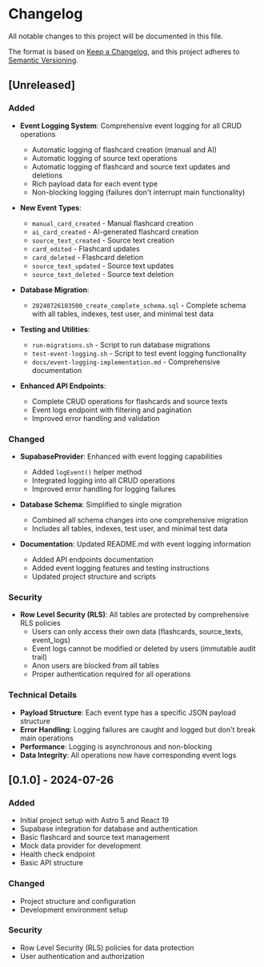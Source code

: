# Changelog

All notable changes to this project will be documented in this file.

The format is based on [Keep a Changelog](https://keepachangelog.com/en/1.0.0/),
and this project adheres to [Semantic Versioning](https://semver.org/spec/v2.0.0.html).

## [Unreleased]

### Added

- **Event Logging System**: Comprehensive event logging for all CRUD operations

  - Automatic logging of flashcard creation (manual and AI)
  - Automatic logging of source text operations
  - Automatic logging of flashcard and source text updates and deletions
  - Rich payload data for each event type
  - Non-blocking logging (failures don't interrupt main functionality)

- **New Event Types**:

  - `manual_card_created` - Manual flashcard creation
  - `ai_card_created` - AI-generated flashcard creation
  - `source_text_created` - Source text creation
  - `card_edited` - Flashcard updates
  - `card_deleted` - Flashcard deletion
  - `source_text_updated` - Source text updates
  - `source_text_deleted` - Source text deletion

- **Database Migration**:

  - `20240726103500_create_complete_schema.sql` - Complete schema with all tables, indexes, test user, and minimal test data

- **Testing and Utilities**:

  - `run-migrations.sh` - Script to run database migrations
  - `test-event-logging.sh` - Script to test event logging functionality
  - `docs/event-logging-implementation.md` - Comprehensive documentation

- **Enhanced API Endpoints**:
  - Complete CRUD operations for flashcards and source texts
  - Event logs endpoint with filtering and pagination
  - Improved error handling and validation

### Changed

- **SupabaseProvider**: Enhanced with event logging capabilities

  - Added `logEvent()` helper method
  - Integrated logging into all CRUD operations
  - Improved error handling for logging failures

- **Database Schema**: Simplified to single migration

  - Combined all schema changes into one comprehensive migration
  - Includes all tables, indexes, test user, and minimal test data

- **Documentation**: Updated README.md with event logging information
  - Added API endpoints documentation
  - Added event logging features and testing instructions
  - Updated project structure and scripts

### Security

- **Row Level Security (RLS)**: All tables are protected by comprehensive RLS policies
  - Users can only access their own data (flashcards, source_texts, event_logs)
  - Event logs cannot be modified or deleted by users (immutable audit trail)
  - Anon users are blocked from all tables
  - Proper authentication required for all operations

### Technical Details

- **Payload Structure**: Each event type has a specific JSON payload structure
- **Error Handling**: Logging failures are caught and logged but don't break main operations
- **Performance**: Logging is asynchronous and non-blocking
- **Data Integrity**: All operations now have corresponding event logs

## [0.1.0] - 2024-07-26

### Added

- Initial project setup with Astro 5 and React 19
- Supabase integration for database and authentication
- Basic flashcard and source text management
- Mock data provider for development
- Health check endpoint
- Basic API structure

### Changed

- Project structure and configuration
- Development environment setup

### Security

- Row Level Security (RLS) policies for data protection
- User authentication and authorization
